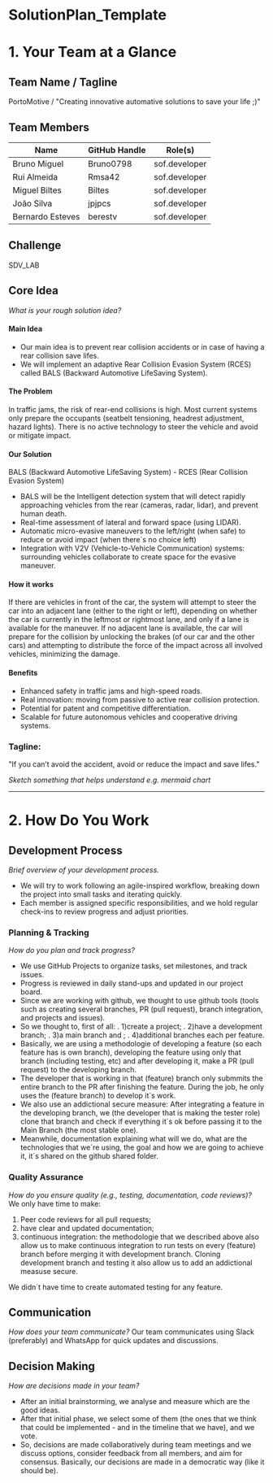 # SolutionPlan_Template

# 1. Your Team at a Glance

## Team Name / Tagline  
PortoMotive / "Creating innovative automative solutions to save your life ;)"

## Team Members  
|      Name      | GitHub Handle |         Role(s)        |
|----------------|---------------|------------------------|
|  Bruno Miguel  |    Bruno0798  |   sof.developer        |
|  Rui Almeida   |     Rmsa42    |   sof.developer        |
|  Miguel Biltes |     Biltes    |   sof.developer        |
|   João Silva   |     jpjpcs    |   sof.developer        |
|Bernardo Esteves|    berestv    |   sof.developer        |

## Challenge  
SDV_LAB

## Core Idea  
*What is your rough solution idea?*

#### Main Idea
- Our main idea is to prevent rear collision accidents or in case of having a rear collision save lifes.
- We will implement an adaptive Rear Collision Evasion System (RCES) called BALS (Backward Automotive LifeSaving System).

#### The Problem
In traffic jams, the risk of rear-end collisions is high. Most current systems only prepare the occupants (seatbelt tensioning, headrest adjustment, hazard lights). There is no active technology to steer the vehicle and avoid or mitigate impact.

#### Our Solution
BALS (Backward Automotive LifeSaving System) - RCES (Rear Collision Evasion System)

- BALS will be the Intelligent detection system that will detect rapidly approaching vehicles from the rear (cameras, radar, lidar), and prevent human death.
- Real-time assessment of lateral and forward space (using LIDAR).
- Automatic micro-evasive maneuvers to the left/right (when safe) to reduce or avoid impact (when there´s no choice left)
- Integration with V2V (Vehicle-to-Vehicle Communication) systems: surrounding vehicles collaborate to create space for the evasive maneuver.

#### How it works
If there are vehicles in front of the car, the system will attempt to steer the car into an adjacent lane (either to the right or left), depending on whether the car is currently in the leftmost or rightmost lane, and only if a lane is available for the maneuver.
If no adjacent lane is available, the car will prepare for the collision by unlocking the brakes (of our car and the other cars) and attempting to distribute the force of the impact across all involved vehicles, minimizing the damage.

#### Benefits
- Enhanced safety in traffic jams and high-speed roads.
- Real innovation: moving from passive to active rear collision protection.
- Potential for patent and competitive differentiation.
- Scalable for future autonomous vehicles and cooperative driving systems.

### Tagline:
"If you can’t avoid the accident, avoid or reduce the impact and save lifes."

*Sketch something that helps understand e.g. mermaid chart*

---

# 2. How Do You Work

## Development Process  
*Brief overview of your development process.*

- We will try to work following an agile-inspired workflow, breaking down the project into small tasks and iterating quickly. 
- Each member is assigned specific responsibilities, and we hold regular check-ins to review progress and adjust priorities.

### Planning & Tracking  
*How do you plan and track progress?*

- We use GitHub Projects to organize tasks, set milestones, and track issues. 
- Progress is reviewed in daily stand-ups and updated in our project board.
- Since we are working with github, we thought to use github tools (tools such as creating several branches, PR (pull request), branch integration, and projects and issues).
- So we thought to, first of all:
. 1)create a project;
. 2)have a development branch;
. 3)a main branch and ;
. 4)additional branches each per feature.
- Basically, we are using a methodologie of developing a feature (so each feature has is own branch), developing the feature using only that branch (including testing, etc) and after developing it, make a PR (pull request) to the developing branch. 
- The developer that is working in that (feature) branch only submmits the entire branch to the PR after finishing the feature. During the job, he only uses the (feature branch) to develop it´s work. 
- We also use an addictional secure measure: After integrating a feature in the developing branch, we (the developer that is making the tester role) clone that branch and check if everything it´s ok before passing it to the Main Branch (the most stable one).
- Meanwhile, documentation explaining what will we do, what are the technologies that we´re using, the goal and how we are going to achieve it, it´s shared on the github shared folder.

### Quality Assurance  
*How do you ensure quality (e.g., testing, documentation, code reviews)?*
We only have time to make:
1) Peer code reviews for all pull requests;
2) have clear and updated documentation;
3) continuous integration: the methodologie that we described above also allow us to make continuous integration to run tests on every (feature) branch before merging it with development branch. Cloning development branch and testing it also allow us to add an addictional measuse secure. 

We didn´t have time to create automated testing for any feature.

## Communication  
*How does your team communicate?*
Our team communicates using Slack (preferably) and WhatsApp for quick updates and discussions.

## Decision Making  
*How are decisions made in your team?*
- After an initial brainstorming, we analyse and measure which are the good ideas. 
- After that initial phase, we select some of them (the ones that we think that could be implemented - and in the timeline that we have), and we vote. 
- So, decisions are made collaboratively during team meetings and we discuss options, consider feedback from all members, and aim for consensus.
Basically, our decisions are made in a democratic way (like it should be).
